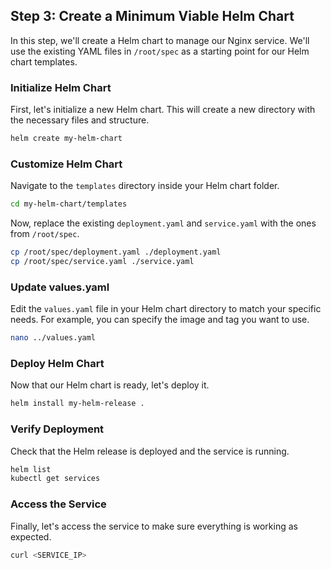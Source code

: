 ## Step 3: Create a Minimum Viable Helm Chart

In this step, we'll create a Helm chart to manage our Nginx service. We'll use the existing YAML files in `/root/spec` as a starting point for our Helm chart templates.

### Initialize Helm Chart

First, let's initialize a new Helm chart. This will create a new directory with the necessary files and structure.

```bash
helm create my-helm-chart
```

### Customize Helm Chart

Navigate to the `templates` directory inside your Helm chart folder.

```bash
cd my-helm-chart/templates
```

Now, replace the existing `deployment.yaml` and `service.yaml` with the ones from `/root/spec`.

```bash
cp /root/spec/deployment.yaml ./deployment.yaml
cp /root/spec/service.yaml ./service.yaml
```

### Update values.yaml

Edit the `values.yaml` file in your Helm chart directory to match your specific needs. For example, you can specify the image and tag you want to use.

```bash
nano ../values.yaml
```

### Deploy Helm Chart

Now that our Helm chart is ready, let's deploy it.

```bash
helm install my-helm-release .
```

### Verify Deployment

Check that the Helm release is deployed and the service is running.

```bash
helm list
kubectl get services
```

### Access the Service

Finally, let's access the service to make sure everything is working as expected.

```bash
curl <SERVICE_IP>
```
